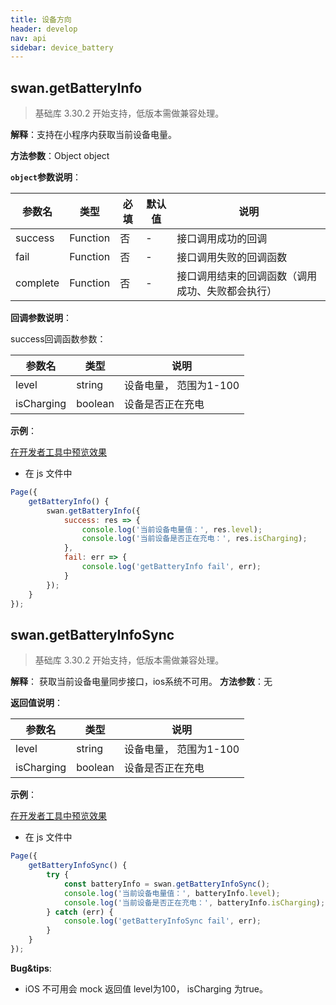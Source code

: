 ```yaml
---
title: 设备方向
header: develop
nav: api
sidebar: device_battery
---
```


## swan.getBatteryInfo
> 基础库 3.30.2 开始支持，低版本需做兼容处理。

**解释**：支持在小程序内获取当前设备电量。

**方法参数**：Object object

**`object`参数说明**：

|参数名 |类型  |必填 | 默认值 |说明|
|---- | ---- | ---- | ----|----|
|success |Function  |  否 | -| 接口调用成功的回调|
|fail   | Function |   否  | -|接口调用失败的回调函数|
|complete  |  Function |   否 | -| 接口调用结束的回调函数（调用成功、失败都会执行）|

**回调参数说明**：

success回调函数参数：

|参数名 |类型  |说明|
|---- | ---- | ---- |
|level |string | 设备电量， 范围为1-100|
|isCharging  | boolean | 设备是否正在充电|

**示例**：

<a href="swanide://fragment/3d96361544920be300bde9b3e9742fc21569483132498" title="在开发者工具中预览效果" target="_self">在开发者工具中预览效果</a>

* 在 js 文件中

```js
Page({
    getBatteryInfo() {
        swan.getBatteryInfo({
            success: res => {
                console.log('当前设备电量值：', res.level);
                console.log('当前设备是否正在充电：', res.isCharging);
            },
            fail: err => {
                console.log('getBatteryInfo fail', err);
            }
        });
    }
});
```

## swan.getBatteryInfoSync
> 基础库 3.30.2 开始支持，低版本需做兼容处理。

**解释**： 获取当前设备电量同步接口，ios系统不可用。
**方法参数**：无

**返回值说明**：

|参数名 |类型  |说明|
|---- | ---- | ---- |
|level |string | 设备电量， 范围为1-100|
|isCharging  | boolean | 设备是否正在充电|

**示例**：

<a href="swanide://fragment/3d96361544920be300bde9b3e9742fc21569483132498" title="在开发者工具中预览效果" target="_self">在开发者工具中预览效果</a>

* 在 js 文件中

```js
Page({
    getBatteryInfoSync() {
        try {
            const batteryInfo = swan.getBatteryInfoSync();
            console.log('当前设备电量值：', batteryInfo.level);
            console.log('当前设备是否正在充电：', batteryInfo.isCharging);
        } catch (err) {
            console.log('getBatteryInfoSync fail', err);
        }
    }
});
```
**Bug&tips**:
* iOS 不可用会 mock 返回值 level为100， isCharging 为true。